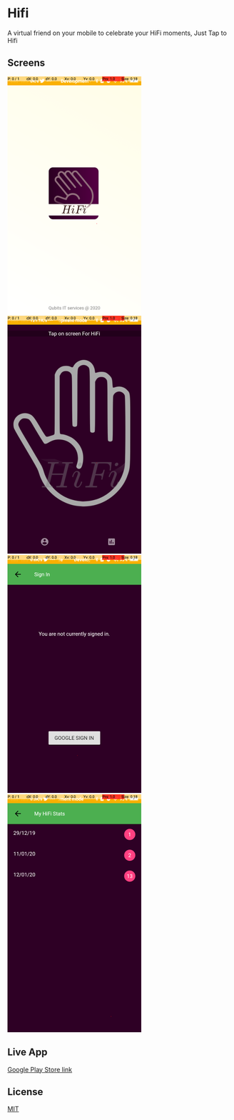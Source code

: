 # Hifi

A virtual friend on your mobile to celebrate your HiFi moments, Just Tap to Hifi

## Screens

![](https://github.com/bipin000/hifi/blob/master/flutter_01.png) 
![](https://github.com/bipin000/hifi/blob/master/flutter_02.png) 
![](https://github.com/bipin000/hifi/blob/master/flutter_03.png) 
![](https://github.com/bipin000/hifi/blob/master/flutter_04.png) 

## Live App
[Google Play Store link]()

## License
[MIT](https://choosealicense.com/licenses/mit/)

